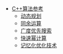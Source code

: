 - [C++算法参考](book/C++算法参考)
    - [动态规划](book/C++算法参考/动态规划)
    - [同余运算](book/C++算法参考/同余运算)
    - [广度优先搜索](book/C++算法参考/广度优先搜索)
    - [快速幂计算](book/C++算法参考/快速幂计算)
    - [记忆化优化技术](book/C++算法参考/记忆化优化技术)
<!-- - [[C++算法参考](java/)
- [设计模式](设计模式/)
- [大数据](大数据/)
  - [presto](大数据/presto/)
    - [代码阅读](大数据/presto/代码阅读/)
      - [服务发现](大数据/presto/代码阅读/discovery.md)
  - [spark](大数据/spark/)
  - [alluxio](大数据/alluxio/) -->

